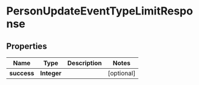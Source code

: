 

# PersonUpdateEventTypeLimitResponse


## Properties

| Name | Type | Description | Notes |
|------------ | ------------- | ------------- | -------------|
|**success** | **Integer** |  |  [optional] |



